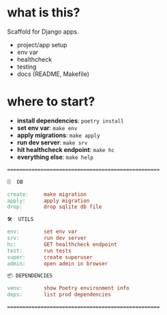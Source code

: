 # what is this?

Scaffold for Django apps.

* project/app setup
* env var
* healthcheck
* testing
* docs (README, Makefile)

# where to start?

* __install dependencies__: `poetry install`
* __set env var__: `make env`
* __apply migrations__: `make apply`
* __run dev server__: `make srv`
* __hit healthcheck endpoint__: `make hc`
* __everything else__: `make help`

```Makefile
==================================================

🗄  DB

create:     make migration
apply:      apply migration
drop:       drop sqlite db file

🛠  UTILS

env:        set env var
srv:        run dev server
hc:         GET healthcheck endpoint
test:       run tests
super:      create superuser
admin:      open admin in browser

📦 DEPENDENCIES

venv:       show Poetry environment info
deps:       list prod dependencies

==================================================
```
